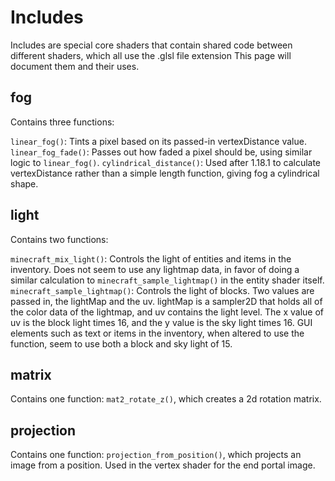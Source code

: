 # Includes
Includes are special core shaders that contain shared code between different shaders, which all use the .glsl file extension This page will document them and their uses.

## fog
Contains three functions:

`linear_fog()`: Tints a pixel based on its passed-in vertexDistance value.
`linear_fog_fade()`: Passes out how faded a pixel should be, using similar logic to `linear_fog()`.
`cylindrical_distance()`: Used after 1.18.1 to calculate vertexDistance rather than a simple length function, giving fog a cylindrical shape.

## light
Contains two functions:

`minecraft_mix_light()`: Controls the light of entities and items in the inventory. Does not seem to use any lightmap data, in favor of doing a similar calculation to `minecraft_sample_lightmap()` in the entity shader itself.
`minecraft_sample_lightmap()`: Controls the light of blocks. Two values are passed in, the lightMap and the uv. lightMap is a sampler2D that holds all of the color data of the lightmap, and uv contains the light level. The x value of uv is the block light times 16, and the y value is the sky light times 16. GUI elements such as text or items in the inventory, when altered to use the function, seem to use both a block and sky light of 15.

## matrix
Contains one function: `mat2_rotate_z()`,  which creates a 2d rotation matrix.

## projection
Contains one function: `projection_from_position()`, which projects an image from a position. Used in the vertex shader for the end portal image.
